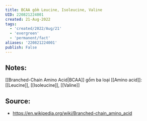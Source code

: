 ```yaml
---
title: BCAA gồm Leucine, Isoleucine, Valine
UID: 220821224001
created: 21-Aug-2022
tags:
  - 'created/2022/Aug/21'
  - 'evergreen'
  - 'permanent/fact'
aliases: '220821224001'
publish: False
---
```

## Notes:
[[Branched-Chain Amino Acid|BCAA]] gồm ba loại [[Amino acid]]: [[Leucine]], [[Isoleucine]], [[Valine]]

## Source:
- https://en.wikipedia.org/wiki/Branched-chain_amino_acid
